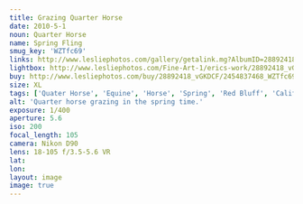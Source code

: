 ```yaml
---
title: Grazing Quarter Horse
date: 2010-5-1
noun: Quarter Horse
name: Spring Fling
smug_key: 'WZTfc69'
links: http://www.lesliephotos.com/gallery/getalink.mg?AlbumID=28892418&AlbumKey=vGKDCF&ImageID=2454837468&ImageKey=WZTfc69&how=forum&Page=1
lightbox: http://www.lesliephotos.com/Fine-Art-1/erics-work/28892418_vGKDCF#!i=2454837468&k=WZTfc69&lb=1&s=A
buy: http://www.lesliephotos.com/buy/28892418_vGKDCF/2454837468_WZTfc69/
size: XL
tags: ['Quater Horse', 'Equine', 'Horse', 'Spring', 'Red Bluff', 'California']
alt: 'Quarter horse grazing in the spring time.'
exposure: 1/400
aperture: 5.6
iso: 200
focal_length: 105
camera: Nikon D90
lens: 18-105 f/3.5-5.6 VR
lat: 
lon: 
layout: image
image: true
---
```

